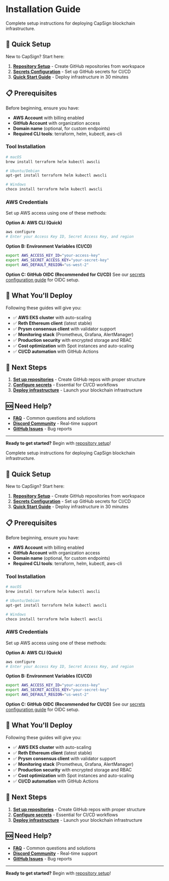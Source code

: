 # Installation Guide

Complete setup instructions for deploying CapSign blockchain infrastructure.

## 🚀 Quick Setup

New to CapSign? Start here:

1. **[Repository Setup](setup.md)** - Create GitHub repositories from workspace
2. **[Secrets Configuration](secrets.md)** - Set up GitHub secrets for CI/CD
3. **[Quick Start Guide](../quickstart/README.md)** - Deploy infrastructure in 30 minutes

## 📋 Prerequisites

Before beginning, ensure you have:

- **AWS Account** with billing enabled
- **GitHub Account** with organization access
- **Domain name** (optional, for custom endpoints)
- **Required CLI tools**: terraform, helm, kubectl, aws-cli

### Tool Installation

```bash
# macOS
brew install terraform helm kubectl awscli

# Ubuntu/Debian
apt-get install terraform helm kubectl awscli

# Windows
choco install terraform helm kubectl awscli
```

### AWS Credentials

Set up AWS access using one of these methods:

**Option A: AWS CLI (Quick)**

```bash
aws configure
# Enter your Access Key ID, Secret Access Key, and region
```

**Option B: Environment Variables (CI/CD)**

```bash
export AWS_ACCESS_KEY_ID="your-access-key"
export AWS_SECRET_ACCESS_KEY="your-secret-key"
export AWS_DEFAULT_REGION="us-west-2"
```

**Option C: GitHub OIDC (Recommended for CI/CD)**
See our [secrets configuration guide](secrets.md) for OIDC setup.

## 🎯 What You'll Deploy

Following these guides will give you:

- ✅ **AWS EKS cluster** with auto-scaling
- ✅ **Reth Ethereum client** (latest stable)
- ✅ **Prysm consensus client** with validator support
- ✅ **Monitoring stack** (Prometheus, Grafana, AlertManager)
- ✅ **Production security** with encrypted storage and RBAC
- ✅ **Cost optimization** with Spot instances and auto-scaling
- ✅ **CI/CD automation** with GitHub Actions

## 🔗 Next Steps

1. **[Set up repositories](setup.md)** - Create GitHub repos with proper structure
2. **[Configure secrets](secrets.md)** - Essential for CI/CD workflows
3. **[Deploy infrastructure](../quickstart/README.md)** - Launch your blockchain infrastructure

## 🆘 Need Help?

- **[FAQ](../help/faq.md)** - Common questions and solutions
- **[Discord Community](https://discord.gg/gSmnZ9wmNv)** - Real-time support
- **[GitHub Issues](https://github.com/capsign/infrastructure/issues)** - Bug reports

---

**Ready to get started?** Begin with [repository setup](setup.md)!


Complete setup instructions for deploying CapSign blockchain infrastructure.

## 🚀 Quick Setup

New to CapSign? Start here:

1. **[Repository Setup](setup.md)** - Create GitHub repositories from workspace
2. **[Secrets Configuration](secrets.md)** - Set up GitHub secrets for CI/CD
3. **[Quick Start Guide](../quickstart/README.md)** - Deploy infrastructure in 30 minutes

## 📋 Prerequisites

Before beginning, ensure you have:

- **AWS Account** with billing enabled
- **GitHub Account** with organization access
- **Domain name** (optional, for custom endpoints)
- **Required CLI tools**: terraform, helm, kubectl, aws-cli

### Tool Installation

```bash
# macOS
brew install terraform helm kubectl awscli

# Ubuntu/Debian
apt-get install terraform helm kubectl awscli

# Windows
choco install terraform helm kubectl awscli
```

### AWS Credentials

Set up AWS access using one of these methods:

**Option A: AWS CLI (Quick)**

```bash
aws configure
# Enter your Access Key ID, Secret Access Key, and region
```

**Option B: Environment Variables (CI/CD)**

```bash
export AWS_ACCESS_KEY_ID="your-access-key"
export AWS_SECRET_ACCESS_KEY="your-secret-key"
export AWS_DEFAULT_REGION="us-west-2"
```

**Option C: GitHub OIDC (Recommended for CI/CD)**
See our [secrets configuration guide](secrets.md) for OIDC setup.

## 🎯 What You'll Deploy

Following these guides will give you:

- ✅ **AWS EKS cluster** with auto-scaling
- ✅ **Reth Ethereum client** (latest stable)
- ✅ **Prysm consensus client** with validator support
- ✅ **Monitoring stack** (Prometheus, Grafana, AlertManager)
- ✅ **Production security** with encrypted storage and RBAC
- ✅ **Cost optimization** with Spot instances and auto-scaling
- ✅ **CI/CD automation** with GitHub Actions

## 🔗 Next Steps

1. **[Set up repositories](setup.md)** - Create GitHub repos with proper structure
2. **[Configure secrets](secrets.md)** - Essential for CI/CD workflows
3. **[Deploy infrastructure](../quickstart/README.md)** - Launch your blockchain infrastructure

## 🆘 Need Help?

- **[FAQ](../help/faq.md)** - Common questions and solutions
- **[Discord Community](https://discord.gg/gSmnZ9wmNv)** - Real-time support
- **[GitHub Issues](https://github.com/capsign/infrastructure/issues)** - Bug reports

---

**Ready to get started?** Begin with [repository setup](setup.md)!
